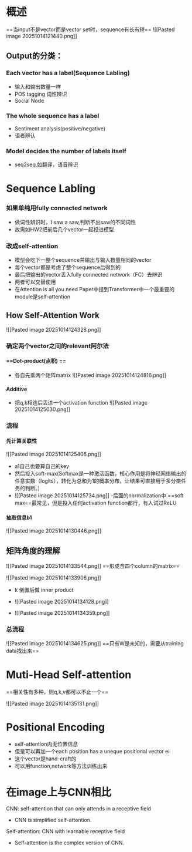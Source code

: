 # 概述
==当input不是vector而是vector set时，sequence有长有短==
![[Pasted image 20251014121440.png]]

## Output的分类：
### Each vector has a label(Sequence Labling)
- 输入和输出数量一样
- POS tagging 词性辨识
- Social Node
### The whole sequence has a label

- Sentiment analysis(positive/negative)
- 语者辨认
### Model decides the number of  labels itself

- seq2seq,如翻译，语音辨识

# Sequence Labling

### 如果单纯用fully connected network

- 做词性辨识时，I saw a saw,判断不出saw的不同词性
- 故需如HW2把前后几个vector一起投进模型
### 改成self-attention

- 模型会吃下一整个sequence并输出与输入数量相同的vector
- 每个vector都是考虑了整个sequence后得到的
- 最后把输出的vector丢入fully connected network（FC）去辨识
- 两者可以交替使用
- 在Attention is all you need Paper中提到Transformer中一个最重要的module是self-attention

## How Self-Attention Work

![[Pasted image 20251014124328.png]]
### 确定两个vector之间的relevant阿尔法

#### ==Dot-product(点积) ==
- 各自先乘两个矩阵matrix
![[Pasted image 20251014124816.png]]


#### Additive
- 把q,k相连后丢进一个activation function
![[Pasted image 20251014125030.png]]
### 流程

#### 先计算关联性

![[Pasted image 20251014125406.png]]

- a1自己也要算自己的key
- 然后投入soft-max(Softmax是一种激活函数，核心作用是将神经网络输出的任意实数（logits），转化为总和为1的概率分布，让结果可直接用于多分类任务的判断。)
- ![[Pasted image 20251014125734.png]]
-后面的normalization中 ==soft max==最常见，但是投入任何activation function都行，有人试过ReLU
#### 抽取信息b1

![[Pasted image 20251014130446.png]]

## 矩阵角度的理解
![[Pasted image 20251014133544.png]]
==形成含四个column的matrix==

![[Pasted image 20251014133906.png]]
- k 倒置后做 inner product

- ![[Pasted image 20251014134128.png]]
- ![[Pasted image 20251014134359.png]]
 ###  总流程
 ![[Pasted image 20251014134625.png]]
 ==只有W是未知的，需要从training data找出来==


# Muti-Head Self-attention

==相关性有多种，则q,k,v都可以不止一个==

![[Pasted image 20251014135131.png]]
# Positional Encoding

- self-attention内无位置信息
- 但是可以再加一个each position has a uneque positional vector  ei
- 这个vector是hand-craft的
- 可以用function,network等方法训练出来

# 在image上与CNN相比

CNN: self-attention that can only attends in a receptive field
 
- CNN is simplified self-attention.
 
Self-attention: CNN with learnable receptive field
 
- Self-attention is the complex version of CNN.